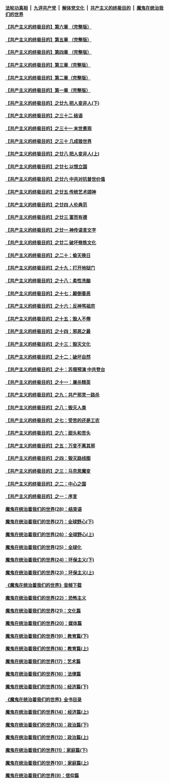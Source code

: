 

####  [法轮功真相](../../../../basic/blob/master/README.md?t=05251531) &nbsp;|&nbsp; [九评共产党](../../../../9ping.md/blob/master/README.md?t=05251531) &nbsp;|&nbsp; [解体党文化](../../../../jtdwh.md/blob/master/README.md?t=05251531)  &nbsp;|&nbsp; [共产主义的终极目的](../../../../gczydzjmd.md/blob/master/README.md?t=05251531) &nbsp;|&nbsp; [魔鬼在统治我们的世界](../../../../mgztzwmdsj.md/blob/master/README.md?t=05251531) 

#### [【共产主义的终极目的】第六章 （完整版）](../pages/nsc422/n11428913.md?t=05251531) 

#### [【共产主义的终极目的】第五章 （完整版）](../pages/nsc422/n11428912.md?t=05251531) 

#### [【共产主义的终极目的】第四章 （完整版）](../pages/nsc422/n11428907.md?t=05251531) 

#### [【共产主义的终极目的】第三章（完整版）](../pages/nsc422/n11428848.md?t=05251531) 

#### [【共产主义的终极目的】第二章（完整版）](../pages/nsc422/n11428831.md?t=05251531) 

#### [【共产主义的终极目的】第一章（完整版）](../pages/nsc422/n11417651.md?t=05251531) 

#### [【共产主义的终极目的】之廿九 把人变非人(下)](../pages/nsc422/n11344140.md?t=05251531) 

#### [【共产主义的终极目的】之三十二 结语](../pages/nsc422/n11360535.md?t=05251531) 

#### [【共产主义的终极目的】之三十一 末世景观](../pages/nsc422/n11351129.md?t=05251531) 

#### [【共产主义的终极目的】之三十 几成狼世界](../pages/nsc422/n11348280.md?t=05251531) 

#### [【共产主义的终极目的】之廿八 把人变非人(上)](../pages/nsc422/n11340492.md?t=05251531) 

#### [【共产主义的终极目的】之廿七 以恨立国](../pages/nsc422/n11336944.md?t=05251531) 

#### [【共产主义的终极目的】之廿六 中共对抗普世价值](../pages/nsc422/n11324785.md?t=05251531) 

#### [【共产主义的终极目的】之廿五 传统艺术颂神](../pages/nsc422/n11296396.md?t=05251531) 

#### [【共产主义的终极目的】之廿四 人伦典范](../pages/nsc422/n11296397.md?t=05251531) 

#### [【共产主义的终极目的】之廿三 富而有德](../pages/nsc422/n11283598.md?t=05251531) 

#### [【共产主义的终极目的】之廿一 神传语言文字](../pages/nsc422/n11263265.md?t=05251531) 

#### [【共产主义的终极目的】之廿二 破坏修炼文化](../pages/nsc422/n11245728.md?t=05251531) 

#### [【共产主义的终极目的】之二十：偷天换日](../pages/nsc422/n11238846.md?t=05251531) 

#### [【共产主义的终极目的】之十九：打开地狱门](../pages/nsc422/n11206376.md?t=05251531) 

#### [【共产主义的终极目的】之十八：柔性洗脑](../pages/nsc422/n11199994.md?t=05251531) 

#### [【共产主义的终极目的】之十七：颠倒善恶](../pages/nsc422/n11179782.md?t=05251531) 

#### [【共产主义的终极目的】之十六：反神骂祖宗](../pages/nsc422/n11166798.md?t=05251531) 

#### [【共产主义的终极目的】之十五：毁人不倦](../pages/nsc422/n11166792.md?t=05251531) 

#### [【共产主义的终极目的】之十四：邪恶之最](../pages/nsc422/n11150249.md?t=05251531) 

#### [【共产主义的终极目的】之十三：毁灭文化](../pages/nsc422/n11135227.md?t=05251531) 

#### [【共产主义的终极目的】之十二：破坏自然](../pages/nsc422/n11135214.md?t=05251531) 

#### [【共产主义的终极目的】之十：苏俄预演 中共登台](../pages/nsc422/n11118424.md?t=05251531) 

#### [【共产主义的终极目的】之十一：屠杀精英](../pages/nsc422/n11118442.md?t=05251531) 

#### [【共产主义的终极目的】之九：共产邪灵一路杀](../pages/nsc422/n11114139.md?t=05251531) 

#### [【共产主义的终极目的】之八：毁灭人类](../pages/nsc422/n11108503.md?t=05251531) 

#### [【共产主义的终极目的】之七：受苦的还是工农](../pages/nsc422/n11101809.md?t=05251531) 

#### [【共产主义的终极目的】之六：甜头和苦头](../pages/nsc422/n11096971.md?t=05251531) 

#### [【共产主义的终极目的】之五：万变不离其邪](../pages/nsc422/n11091285.md?t=05251531) 

#### [【共产主义的终极目的】之四：毁灭路线图](../pages/nsc422/n11086284.md?t=05251531) 

#### [【共产主义的终极目的】之三：马克思魔变](../pages/nsc422/n11061941.md?t=05251531) 

#### [【共产主义的终极目的】之二：中心之国](../pages/nsc422/n11047728.md?t=05251531) 

#### [【共产主义的终极目的】之一：序言](../pages/nsc422/n11086077.md?t=05251531) 

#### [魔鬼在统治着我们的世界(28)：结束语](../pages/nsc422/n10936246.md?t=05251531) 

#### [魔鬼在统治着我们的世界(27)：全球野心(下)](../pages/nsc422/n10928319.md?t=05251531) 

#### [魔鬼在统治着我们的世界(26)：全球野心(上)](../pages/nsc422/n10900318.md?t=05251531) 

#### [魔鬼在统治着我们的世界(25)：全球化](../pages/nsc422/n10788205.md?t=05251531) 

#### [魔鬼在统治着我们的世界(24)：环保主义(下)](../pages/nsc422/n10695307.md?t=05251531) 

#### [魔鬼在统治着我们的世界(23)：环保主义(上)](../pages/nsc422/n10688613.md?t=05251531) 

#### [《魔鬼在统治着我们的世界》音频下载](../pages/nsc422/n10635553.md?t=05251531) 

#### [魔鬼在统治着我们的世界(22)：恐怖主义](../pages/nsc422/n10614727.md?t=05251531) 

#### [魔鬼在统治着我们的世界(21)：文化篇](../pages/nsc422/n10597706.md?t=05251531) 

#### [魔鬼在统治着我们的世界(20)：媒体篇](../pages/nsc422/n10586579.md?t=05251531) 

#### [魔鬼在统治着我们的世界(19)：教育篇(下)](../pages/nsc422/n10564808.md?t=05251531) 

#### [魔鬼在统治着我们的世界(18)：教育篇(上)](../pages/nsc422/n10526970.md?t=05251531) 

#### [魔鬼在统治着我们的世界(17)：艺术篇](../pages/nsc422/n10499093.md?t=05251531) 

#### [魔鬼在统治着我们的世界(16)：法律篇](../pages/nsc422/n10485969.md?t=05251531) 

#### [魔鬼在统治着我们的世界(15)：经济篇(下)](../pages/nsc422/n10469975.md?t=05251531) 

#### [《魔鬼在统治着我们的世界》全书目录](../pages/nsc422/n10464261.md?t=05251531) 

#### [魔鬼在统治着我们的世界(14)：经济篇(上)](../pages/nsc422/n10457370.md?t=05251531) 

#### [魔鬼在统治着我们的世界(13)：政治篇(下)](../pages/nsc422/n10448270.md?t=05251531) 

#### [魔鬼在统治着我们的世界(12)：政治篇(上)](../pages/nsc422/n10444576.md?t=05251531) 

#### [魔鬼在统治着我们的世界(11)：家庭篇(下)](../pages/nsc422/n10440961.md?t=05251531) 

#### [魔鬼在统治着我们的世界(10)：家庭篇(上)](../pages/nsc422/n10435448.md?t=05251531) 

#### [魔鬼在统治着我们的世界(9)：信仰篇](../pages/nsc422/n10432159.md?t=05251531) 

